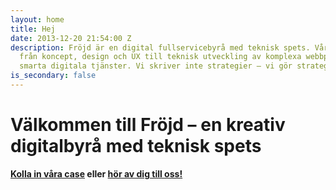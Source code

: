```yaml
---
layout: home
title: Hej
date: 2013-12-20 21:54:00 Z
description: Fröjd är en digital fullservicebyrå med teknisk spets. Våra projekt spänner
  från koncept, design och UX till teknisk utveckling av komplexa webbplatser och
  smarta digitala tjänster. Vi skriver inte strategier – vi gör strategi.
is_secondary: false
---
```


# Välkommen till Fröjd – en kreativ digitalbyrå med teknisk spets

**[Kolla in våra case](/projekt) eller [hör av dig till oss!](/kontakt)**
